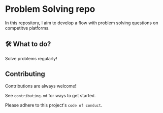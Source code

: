 
# Problem Solving repo

In this repository, I aim to develop a flow with problem solving questions on competitve platforms.

## 🛠 What to do?
Solve problems regularly!



## Contributing

Contributions are always welcome!

See `contributing.md` for ways to get started.

Please adhere to this project's `code of conduct`.
